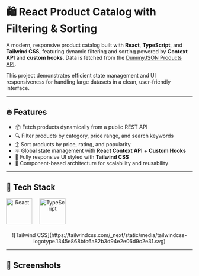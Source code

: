 # 🛍️ React Product Catalog with Filtering & Sorting

A modern, responsive product catalog built with **React**, **TypeScript**, and **Tailwind CSS**, featuring dynamic filtering and sorting powered by **Context API** and **custom hooks**. Data is fetched from the [DummyJSON Products API](https://dummyjson.com/products).

This project demonstrates efficient state management and UI responsiveness for handling large datasets in a clean, user-friendly interface.

---

## 🔥 Features

- 📦 Fetch products dynamically from a public REST API  
- 🔍 Filter products by category, price range, and search keywords  
- ↕️ Sort products by price, rating, and popularity  
- ⚛️ Global state management with **React Context API** + **Custom Hooks**  
- 🎨 Fully responsive UI styled with **Tailwind CSS**  
- 🧩 Component-based architecture for scalability and reusability  

---

## 🧰 Tech Stack

<div align="center" style="display: flex; gap: 20px; flex-wrap: wrap;">
  <img src="https://upload.wikimedia.org/wikipedia/commons/a/a7/React-icon.svg" alt="React" width="70" />
  <img src="https://upload.wikimedia.org/wikipedia/commons/4/4c/Typescript_logo_2020.svg" alt="TypeScript" width="70" />
![Tailwind CSS](https://tailwindcss.com/_next/static/media/tailwindcss-logotype.1345e868bfc6a82b3d94e2e06d9c2e31.svg)
</div>

---

## 📸 Screenshots

